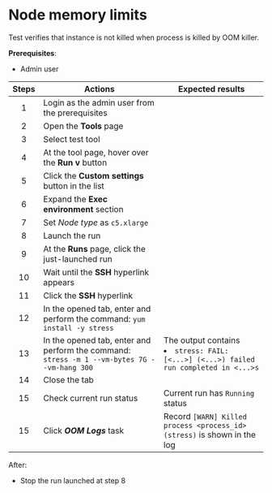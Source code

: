 # Node memory limits

Test verifies that instance is not killed when process is killed by OOM killer.

**Prerequisites**:
- Admin user

| Steps | Actions | Expected results |
|:-----:|----------------------------------------------------------------------------------------------------------------------------------------------------------------------------------------------------------------------------------------------------------------------------------|-----------------------------------------------------------------------------------------|
| 1 | Login as the admin user from the prerequisites | |
| 2 | Open the **Tools** page | |
| 3 | Select test tool | |
| 4 | At the tool page, hover over the **Run v** button | |
| 5 | Click the **Custom settings** button in the list | |
| 6 | Expand the **Exec environment** section | |
| 7 | Set *Node type* as `c5.xlarge` | |
| 8 | Launch the run | |
| 9 | At the **Runs** page, click the just-launched run | |
| 10 | Wait until the **SSH** hyperlink appears | |
| 11 | Click the **SSH** hyperlink | |
| 12 | In the opened tab, enter and perform the command: `yum install -y stress` | |
| 13 | In the opened tab, enter and perform the command: `stress -m 1 --vm-bytes 7G --vm-hang 300` | The output contains <li> `stress: FAIL: [<...>] (<...>) failed run completed in <...>s` |
| 14 | Close the tab | |
| 15 | Check current run status | Current run has `Running` status |
| 15 | Click ***OOM Logs*** task | Record `[WARN] Killed process <process_id> (stress)` is shown in the log |

After:
- Stop the run launched at step 8
